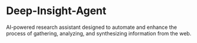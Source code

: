# Deep-Insight-Agent
AI-powered research assistant designed to automate and enhance the process of gathering, analyzing, and synthesizing information from the web.
